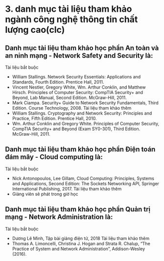 # 3. danh mục tài liệu tham khảo ngành công nghệ thông tin chất lượng cao(clc)
## Danh mục tài liệu tham khảo học phần An toàn và an ninh mạng - Network Safety and Security là:
Tài liệu bắt buộc
- William Stallings. Network Security Essentials: Applications and Standards, Fourth Edition. Prentice Hall, 2011.
- Vincent Nestler, Gregory White, Wm. Arthur Conklin, and Matthew Hirsch. Principles of Computer Security: CompTIA Security+ and Beyond, Lab Manual, Second Edition. McGraw-Hill, 2011.
- Mark Ciampa. Security+ Guide to Network Security Fundamentals, Third Edition. Course Technology, 2008.
Tài liệu tham khảo thêm
- William Stallings. Cryptography and Network Security: Principles and Practice, Fifth Edition. Prentice Hall, 2010.
- Wm. Arthur Conklin and Gregory White. Principles of Computer Security, CompTIA Security+ and Beyond (Exam SY0-301), Third Edition. McGraw-Hill, 2011.
## Danh mục tài liệu tham khảo học phần Điện toán đám mây - Cloud computing là:
Tài liệu bắt buộc
- Nick Antonopoulos, Lee Gillam, Cloud Computing: Principles, Systems and Applications, Second Edition: The Sockets Networking API, Springer International Publishing, 2017.
Tài liệu tham khảo thêm
- Giảng viên sẽ phát trong giờ học
## Danh mục tài liệu tham khảo học phần Quản trị mạng - Network Administration là:
Tài liệu bắt buộc
- Dương Lê Minh, Tập bài giảng điện tử, 2018
Tài liệu tham khảo thêm
- Thomas A. Limoncelli, Christina J. Hogan and Strata R. Chalup, “The Practice of System and Network Administration”, Addison-Wesley (2016).
